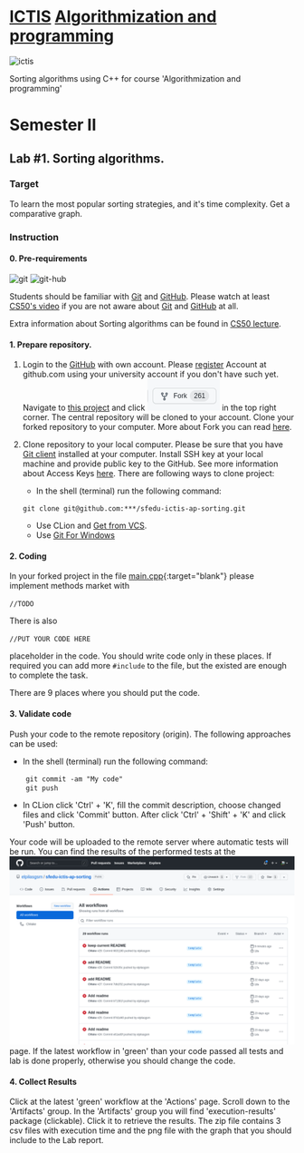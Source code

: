 # [ICTIS](http://ictis.sfedu.ru/) [Algorithmization and programming](https://teams.microsoft.com/l/team/19%3aO0HH8J1GghHXuUP-oLiJ3dZeS_cCX32opVsbXOaineI1%40thread.tacv2/conversations?groupId=ed397457-b8a1-48e0-af96-00920a873e6a&tenantId=19ba435d-e46c-436a-84f2-1b01e693e480)

<img src="http://ictis.sfedu.ru/wp-content/uploads/2021/01/%D0%BB%D0%BE%D0%B3%D0%BE.jpg" alt='ictis' height="120" />

Sorting algorithms using C++ for course 'Algorithmization and programming'

# Semester II

## Lab #1. Sorting algorithms.

### Target

To learn the most popular sorting strategies, and it's time complexity. Get a comparative graph.

### Instruction

#### 0. Pre-requirements

<img src="https://git-scm.com/images/logo@2x.png" alt="git" height="70"/>
<img src="https://github.githubassets.com/images/modules/logos_page/GitHub-Mark.png" alt="git-hub" height="100"/>

Students should be familiar with  [Git](https://git-scm.com/) and [GitHub](https://github.com/). Please watch at
least [CS50's video](https://youtu.be/NcoBAfJ6l2Q) if you are not aware about [Git](https://git-scm.com/)
and [GitHub](https://github.com/) at all.

Extra information about Sorting algorithms can be found in [CS50 lecture](https://www.youtube.com/watch?v=eMb84U46FLw).

#### 1. Prepare repository.

1. Login to the [GitHub](https://github.com/) with own account. Please [register](https://github.com/signup?ref_cta=Sign+up&ref_loc=header+logged+out&ref_page=%2F&source=header-home)
Account at github.com using your university account if you don't have such yet. Navigate
to [this project](https://github.com/elpilasgsm/sfedu-ictis-ap-sorting) and click ![Fork](imgs/fork-btn.png) in the top right corner. The
central repository will be cloned to your account. Clone your forked repository to your computer.
More about Fork you can read [here](https://docs.github.com/en/get-started/quickstart/fork-a-repo).
2. Clone repository to your local computer. Please be sure that you have [Git client](https://git-scm.com/downloads) installed at your computer. Install SSH key at your local machine and provide public key to the GitHub. See more information about Access Keys [here](https://docs.github.com/en/authentication/connecting-to-github-with-ssh/generating-a-new-ssh-key-and-adding-it-to-the-ssh-agent). There are following ways to clone project:

    - In the shell (terminal) run the following command:
    ```shell
    git clone git@github.com:***/sfedu-ictis-ap-sorting.git
    ```
    - Use CLion and [Get from VCS](https://www.jetbrains.com/help/idea/set-up-a-git-repository.html).
    - Use [Git For Windows](https://gitforwindows.org/) 

#### 2. Coding

In your forked project in the file [main.cpp](main.cpp#L87){:target="blank"} please implement methods market with

```//TODO```

There is also

```//PUT YOUR CODE HERE```

placeholder in the code. You should write code only in these places. If required you can add more ```#include``` to the
file, but the existed are enough to complete the task.

There are 9 places where you should put the code.

#### 3. Validate code

Push your code to the remote repository (origin). The following approaches can be used:

   - In the shell (terminal) run the following command:

```shell
    git commit -am "My code"
    git push 
```
   - In CLion  click 'Ctrl' + 'K', fill the commit description, choose changed files and click 'Commit' button. 
After click 'Ctrl' + 'Shift' + 'K' and click 'Push' button.

Your code will be uploaded to the remote server where automatic tests will be run. 
You can find the results of the performed tests at the ![actions](./imgs/actions.png) page. If the latest workflow in 'green'
than your code passed all tests and lab is done properly, otherwise you should change the code. 

#### 4. Collect Results
 
Click at the latest 'green' workflow at the 'Actions' page. Scroll down to the 'Artifacts' group. In the 'Artifacts' group
you will find 'execution-results' package (clickable). Click it to retrieve the results. The zip file contains 3 csv files with
execution time and the png file with the graph that you should include to the Lab report. 